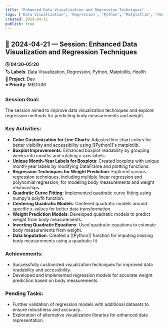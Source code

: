 ```yaml
---
title: "Enhanced Data Visualization and Regression Techniques"
tags: ['Data Visualization', 'Regression', 'Python', 'Matplotlib', 'Health']
created: 2024-04-21
publish: true
---
```


## 📅 2024-04-21 — Session: Enhanced Data Visualization and Regression Techniques

**🕒 04:30–05:20**  
**🏷️ Labels**: Data Visualization, Regression, Python, Matplotlib, Health  
**📂 Project**: Dev  
**⭐ Priority**: MEDIUM  


### Session Goal:
The session aimed to improve data visualization techniques and explore regression methods for predicting body measurements and weight.

### Key Activities:
- **Color Customization for Line Charts**: Adjusted line chart colors for better visibility and accessibility using [[Python]]'s matplotlib.
- **Boxplot Improvements**: Enhanced boxplot readability by grouping weeks into months and rotating x-axis labels.
- **Unique Month-Year Labels for Boxplots**: Created boxplots with unique month-year labels by modifying DataFrame and plotting functions.
- **Regression Techniques for Weight Prediction**: Explored various regression techniques, including multiple linear regression and polynomial regression, for modeling body measurements and weight relationships.
- **Quadratic Curve Fitting**: Implemented quadratic curve fitting using numpy's polyfit function.
- **Centering Quadratic Models**: Centered quadratic models around specific x-values for better data transformation.
- **Weight Prediction Models**: Developed quadratic models to predict weight from body measurements.
- **Inverting Quadratic Equations**: Used quadratic equations to estimate body measurements from weight.
- **Data Imputation**: Created a [[Python]] function for imputing missing body measurements using a quadratic fit.

### Achievements:
- Successfully customized visualization techniques for improved data readability and accessibility.
- Developed and implemented regression models for accurate weight prediction based on body measurements.

### Pending Tasks:
- Further validation of regression models with additional datasets to ensure robustness and accuracy.
- Exploration of alternative visualization libraries for enhanced data representation.
